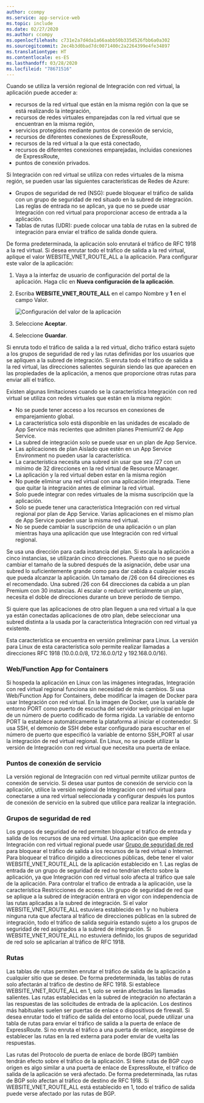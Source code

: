 ```yaml
---
author: ccompy
ms.service: app-service-web
ms.topic: include
ms.date: 02/27/2020
ms.author: ccompy
ms.openlocfilehash: c731e2a7d4da1a66aabb50b335d526fbb6a0a302
ms.sourcegitcommit: 2ec4b3d0bad7dc0071400c2a2264399e4fe34897
ms.translationtype: HT
ms.contentlocale: es-ES
ms.lasthandoff: 03/28/2020
ms.locfileid: "78671516"
---
```

Cuando se utiliza la versión regional de Integración con red virtual, la aplicación puede acceder a:

* recursos de la red virtual que están en la misma región con la que se está realizando la integración, 
* recursos de redes virtuales emparejadas con la red virtual que se encuentran en la misma región,
* servicios protegidos mediante puntos de conexión de servicio,
* recursos de diferentes conexiones de ExpressRoute,
* recursos de la red virtual a la que está conectado,
* recursos de diferentes conexiones emparejadas, incluidas conexiones de ExpressRoute,
* puntos de conexión privados. 

Si Integración con red virtual se utiliza con redes virtuales de la misma región, se pueden usar las siguientes características de Redes de Azure:

* Grupos de seguridad de red (NSG): puede bloquear el tráfico de salida con un grupo de seguridad de red situado en la subred de integración. Las reglas de entrada no se aplican, ya que no se puede usar Integración con red virtual para proporcionar acceso de entrada a la aplicación.
* Tablas de rutas (UDR): puede colocar una tabla de rutas en la subred de integración para enviar el tráfico de salida donde quiera. 

De forma predeterminada, la aplicación solo enrutará el tráfico de RFC 1918 a la red virtual. Si desea enrutar todo el tráfico de salida a la red virtual, aplique el valor WEBSITE_VNET_ROUTE_ALL a la aplicación. Para configurar este valor de la aplicación:

1. Vaya a la interfaz de usuario de configuración del portal de la aplicación. Haga clic en **Nueva configuración de la aplicación**.
1. Escriba **WEBSITE_VNET_ROUTE_ALL** en el campo Nombre y **1** en el campo Valor.

   ![Configuración del valor de la aplicación][4]

1. Seleccione **Aceptar**.
1. Seleccione **Guardar**.

Si enruta todo el tráfico de salida a la red virtual, dicho tráfico estará sujeto a los grupos de seguridad de red y las rutas definidas por los usuarios que se apliquen a la subred de integración. Si enruta todo el tráfico de salida a la red virtual, las direcciones salientes seguirán siendo las que aparecen en las propiedades de la aplicación, a menos que proporcione otras rutas para enviar allí el tráfico. 

Existen algunas limitaciones cuando se la característica Integración con red virtual se utiliza con redes virtuales que están en la misma región:

* No se puede tener acceso a los recursos en conexiones de emparejamiento global.
* La característica solo está disponible en las unidades de escalado de App Service más recientes que admiten planes PremiumV2 de App Service.
* La subred de integración solo se puede usar en un plan de App Service.
* Las aplicaciones de plan Aislado que estén en un App Service Environment no pueden usar la característica.
* La característica necesita una subred sin usar que sea /27 con un mínimo de 32 direcciones en la red virtual de Resource Manager.
* La aplicación y la red virtual deben estar en la misma región
* No puede eliminar una red virtual con una aplicación integrada. Tiene que quitar la integración antes de eliminar la red virtual. 
* Solo puede integrar con redes virtuales de la misma suscripción que la aplicación.
* Solo se puede tener una característica Integración con red virtual regional por plan de App Service. Varias aplicaciones en el mismo plan de App Service pueden usar la misma red virtual. 
* No se puede cambiar la suscripción de una aplicación o un plan mientras haya una aplicación que use Integración con red virtual regional.

Se usa una dirección para cada instancia del plan. Si escala la aplicación a cinco instancias, se utilizarán cinco direcciones. Puesto que no se puede cambiar el tamaño de la subred después de la asignación, debe usar una subred lo suficientemente grande como para dar cabida a cualquier escala que pueda alcanzar la aplicación. Un tamaño de /26 con 64 direcciones es el recomendado. Una subred /26 con 64 direcciones da cabida a un plan Premium con 30 instancias. Al escalar o reducir verticalmente un plan, necesita el doble de direcciones durante un breve período de tiempo. 

Si quiere que las aplicaciones de otro plan lleguen a una red virtual a la que ya están conectadas aplicaciones de otro plan, debe seleccionar una subred distinta a la usada por la característica Integración con red virtual ya existente.  

Esta característica se encuentra en versión preliminar para Linux. La versión para Linux de esta característica solo permite realizar llamadas a direcciones RFC 1918 (10.0.0.0/8, 172.16.0.0/12 y 192.168.0.0/16).

### <a name="web--function-app-for-containers"></a>Web/Function App for Containers

Si hospeda la aplicación en Linux con las imágenes integradas, Integración con red virtual regional funciona sin necesidad de más cambios. Si usa Web/Function App for Containers, debe modificar la imagen de Docker para usar Integración con red virtual. En la imagen de Docker, use la variable de entorno PORT como puerto de escucha del servidor web principal en lugar de un número de puerto codificado de forma rígida. La variable de entorno PORT la establece automáticamente la plataforma al iniciar el contenedor. Si usa SSH, el demonio de SSH debe estar configurado para escuchar en el número de puerto que especificó la variable de entorno SSH_PORT al usar la integración de red virtual regional.  En Linux, no se puede utilizar la versión de Integración con red virtual que necesita una puerta de enlace. 

### <a name="service-endpoints"></a>Puntos de conexión de servicio

La versión regional de Integración con red virtual permite utilizar puntos de conexión de servicio.  Si desea usar puntos de conexión de servicio con la aplicación, utilice la versión regional de Integración con red virtual para conectarse a una red virtual seleccionada y configurar después los puntos de conexión de servicio en la subred que utilice para realizar la integración. 

### <a name="network-security-groups"></a>Grupos de seguridad de red

Los grupos de seguridad de red permiten bloquear el tráfico de entrada y salida de los recursos de una red virtual. Una aplicación que emplee Integración con red virtual regional puede usar [Grupo de seguridad de red][VNETnsg] para bloquear el tráfico de salida a los recursos de la red virtual o Internet. Para bloquear el tráfico dirigido a direcciones públicas, debe tener el valor WEBSITE_VNET_ROUTE_ALL de la aplicación establecido en 1. Las reglas de entrada de un grupo de seguridad de red no tendrían efecto sobre la aplicación, ya que Integración con red virtual solo afecta al tráfico que sale de la aplicación. Para controlar el trafico de entrada a la aplicación, use la característica Restricciones de acceso. Un grupo de seguridad de red que se aplique a la subred de integración entrará en vigor con independencia de las rutas aplicadas a la subred de integración. Si el valor WEBSITE_VNET_ROUTE_ALL estuviera establecido en 1 y no hubiera ninguna ruta que afectara al tráfico de direcciones públicas en la subred de integración, todo el tráfico de salida seguiría estando sujeto a los grupos de seguridad de red asignados a la subred de integración. Si WEBSITE_VNET_ROUTE_ALL no estuviera definido, los grupos de seguridad de red solo se aplicarían al tráfico de RFC 1918.

### <a name="routes"></a>Rutas

Las tablas de rutas permiten enrutar el tráfico de salida de la aplicación a cualquier sitio que se desee. De forma predeterminada, las tablas de rutas solo afectarán al tráfico de destino de RFC 1918.  Si establece WEBSITE_VNET_ROUTE_ALL en 1, solo se verán afectadas las llamadas salientes. Las rutas establecidas en la subred de integración no afectarán a las respuestas de las solicitudes de entrada de la aplicación. Los destinos más habituales suelen ser puertas de enlace o dispositivos de firewall. Si desea enrutar todo el tráfico de salida del entorno local, puede utilizar una tabla de rutas para enviar el tráfico de salida a la puerta de enlace de ExpressRoute. Si no enruta el tráfico a una puerta de enlace, asegúrese de establecer las rutas en la red externa para poder enviar de vuelta las respuestas.

Las rutas del Protocolo de puerta de enlace de borde (BGP) también tendrán efecto sobre el tráfico de la aplicación. Si tiene rutas de BGP cuyo origen es algo similar a una puerta de enlace de ExpressRoute, el tráfico de salida de la aplicación se verá afectado. De forma predeterminada, las rutas de BGP solo afectan al tráfico de destino de RFC 1918. Si WEBSITE_VNET_ROUTE_ALL está establecido en 1, todo el tráfico de salida puede verse afectado por las rutas de BGP. 


<!--Image references-->
[4]: ../includes/media/web-sites-integrate-with-vnet/vnetint-appsetting.png

<!--Links-->
[VNETnsg]: https://docs.microsoft.com/azure/virtual-network/security-overview/